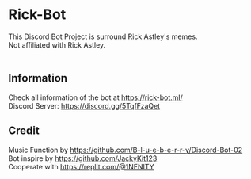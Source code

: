 # Rick-Bot
This Discord Bot Project is surround Rick Astley's memes. <br />
Not affiliated with Rick Astley.
<br />
<br />
## Information
Check all information of the bot at https://rick-bot.ml/ <br/>
Discord Server: https://discord.gg/5TqfFzaQet <br />
## Credit
Music Function by https://github.com/B-l-u-e-b-e-r-r-y/Discord-Bot-02<br/>
Bot inspire by https://github.com/JackyKit123<br/>
Cooperate with https://replit.com/@1NFNITY